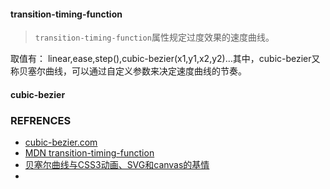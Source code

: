 #### transition-timing-function

> `transition-timing-function`属性规定过度效果的速度曲线。

取值有： linear,ease,step(),cubic-bezier(x1,y1,x2,y2)…其中，cubic-bezier又称贝塞尔曲线，可以通过自定义参数来决定速度曲线的节奏。

#### cubic-bezier



### REFRENCES

+ [cubic-bezier.com](http://cubic-bezier.com/#.17,.67,.83,.67)
+ [MDN transition-timing-function](https://developer.mozilla.org/en-US/docs/Web/CSS/transition-timing-function)
+ [贝塞尔曲线与CSS3动画、SVG和canvas的基情](https://www.zhangxinxu.com/wordpress/2013/08/%E8%B4%9D%E5%A1%9E%E5%B0%94%E6%9B%B2%E7%BA%BF-cubic-bezier-css3%E5%8A%A8%E7%94%BB-svg-canvas/)
+ ​